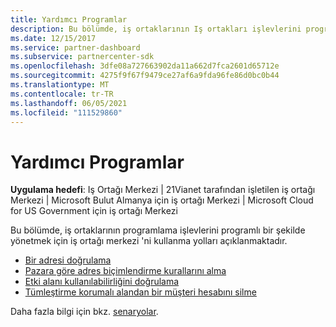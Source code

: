 ```yaml
---
title: Yardımcı Programlar
description: Bu bölümde, iş ortaklarının Iş ortakları işlevlerini programlı bir şekilde yönetmek için Iş ortağı merkezini kullanma yolları açıklanmaktadır.
ms.date: 12/15/2017
ms.service: partner-dashboard
ms.subservice: partnercenter-sdk
ms.openlocfilehash: 3dfe08a727663902da11a662d7fca2601d65712e
ms.sourcegitcommit: 4275f9f67f9479ce27af6a9fda96fe86d0bc0b44
ms.translationtype: MT
ms.contentlocale: tr-TR
ms.lasthandoff: 06/05/2021
ms.locfileid: "111529860"
---
```

# <a name="utilities"></a>Yardımcı Programlar

**Uygulama hedefi**: Iş Ortağı Merkezi | 21Vianet tarafından işletilen iş ortağı Merkezi | Microsoft Bulut Almanya için iş ortağı Merkezi | Microsoft Cloud for US Government için iş ortağı Merkezi

Bu bölümde, iş ortaklarının programlama işlevlerini programlı bir şekilde yönetmek için iş ortağı merkezi 'ni kullanma yolları açıklanmaktadır.

- [Bir adresi doğrulama](validate-an-address.md)
- [Pazara göre adres biçimlendirme kurallarını alma](get-market-specific-validation-data.md)
- [Etki alanı kullanılabilirliğini doğrulama](verify-domain-availability.md)
- [Tümleştirme korumalı alandan bir müşteri hesabını silme](delete-a-customer-account-from-the-integration-sandbox.md)

Daha fazla bilgi için bkz. [senaryolar](scenarios.md).